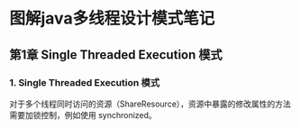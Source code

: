 # 图解java多线程设计模式笔记

## 第1章 Single Threaded Execution 模式

### 1. Single Threaded Execution 模式
对于多个线程同时访问的资源（ShareResource），资源中暴露的修改属性的方法需要加锁控制，例如使用 synchronized。

